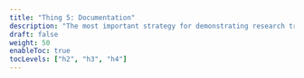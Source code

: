 ```yaml
---
title: "Thing 5: Documentation"
description: "The most important strategy for demonstrating research transparency is to create comprehensive documentation that captures important details of the research process so that others are able to follow it to reproduce published research results."
draft: false
weight: 50
enableToc: true
tocLevels: ["h2", "h3", "h4"]
---
```

